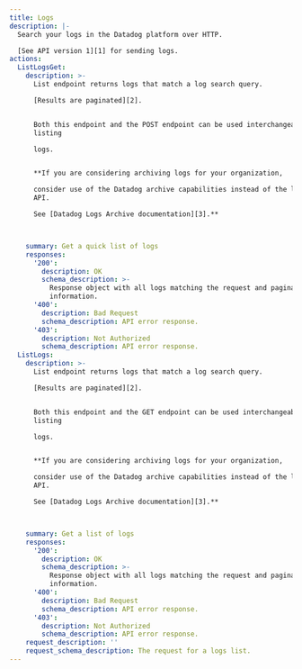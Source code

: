 ```yaml
---
title: Logs
description: |-
  Search your logs in the Datadog platform over HTTP.

  [See API version 1][1] for sending logs.
actions:
  ListLogsGet:
    description: >-
      List endpoint returns logs that match a log search query.

      [Results are paginated][2].


      Both this endpoint and the POST endpoint can be used interchangeably when
      listing

      logs.


      **If you are considering archiving logs for your organization,

      consider use of the Datadog archive capabilities instead of the log list
      API.

      See [Datadog Logs Archive documentation][3].**



    summary: Get a quick list of logs
    responses:
      '200':
        description: OK
        schema_description: >-
          Response object with all logs matching the request and pagination
          information.
      '400':
        description: Bad Request
        schema_description: API error response.
      '403':
        description: Not Authorized
        schema_description: API error response.
  ListLogs:
    description: >-
      List endpoint returns logs that match a log search query.

      [Results are paginated][2].


      Both this endpoint and the GET endpoint can be used interchangeably when
      listing

      logs.


      **If you are considering archiving logs for your organization,

      consider use of the Datadog archive capabilities instead of the log list
      API.

      See [Datadog Logs Archive documentation][3].**



    summary: Get a list of logs
    responses:
      '200':
        description: OK
        schema_description: >-
          Response object with all logs matching the request and pagination
          information.
      '400':
        description: Bad Request
        schema_description: API error response.
      '403':
        description: Not Authorized
        schema_description: API error response.
    request_description: ''
    request_schema_description: The request for a logs list.
---
```

[1]: /api/v1/logs/
[2]: /logs/guide/collect-multiple-logs-with-pagination
[3]: https://docs.datadoghq.com/logs/archives
